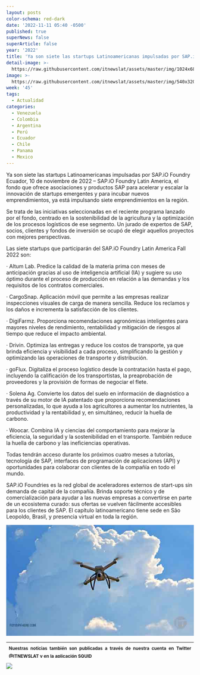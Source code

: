 ```yaml
---
layout: posts
color-schema: red-dark
date: '2022-11-11 05:40 -0500'
published: true
superNews: false
superArticle: false
year: '2022'
title: 'Ya son siete las startups Latinoamericanas impulsadas por SAP.iO Foundry '
detail-image: >-
  https://raw.githubusercontent.com/itnewslat/assets/master/img/1024x680/Drones-g.jpg
image: >-
  https://raw.githubusercontent.com/itnewslat/assets/master/img/540x320/Drones-p.jpg
week: '45'
tags:
  - Actualidad
categories:
  - Venezuela
  - Colombia
  - Argentina
  - Perú
  - Ecuador
  - Chile
  - Panama
  - Mexico
---
```

Ya son siete las startups Latinoamericanas impulsadas por SAP.iO Foundry  
Ecuador, 10 de noviembre de 2022 – SAP.iO Foundry Latin America, el fondo que ofrece asociaciones y productos SAP para acelerar y escalar la innovación de startups emergentes y para incubar nuevos emprendimientos, ya está impulsando siete emprendimientos en la región.

Se trata de las iniciativas seleccionadas en el reciente programa lanzado por el fondo, centrado en la sostenibilidad de la agricultura y la optimización de los procesos logísticos de ese segmento. Un jurado de expertos de SAP, socios, clientes y fondos de inversión se ocupó de elegir aquellos proyectos con mejores perspectivas.

Las siete startups que participarán del SAP.iO Foundry Latin America Fall 2022 son:

· Altum Lab. Predice la calidad de la materia prima con meses de anticipación gracias al uso de inteligencia artificial (IA) y sugiere su uso óptimo durante el proceso de producción en relación a las demandas y los requisitos de los contratos comerciales.

· CargoSnap. Aplicación móvil que permite a las empresas realizar inspecciones visuales de carga de manera sencilla. Reduce los reclamos y los daños e incrementa la satisfacción de los clientes.

· DigiFarmz. Proporciona recomendaciones agronómicas inteligentes para mayores niveles de rendimiento, rentabilidad y mitigación de riesgos al tiempo que reduce el impacto ambiental.

· Drivin. Optimiza las entregas y reduce los costos de transporte, ya que brinda eficiencia y visibilidad a cada proceso, simplificando la gestión y optimizando las operaciones de transporte y distribución.

· goFlux. Digitaliza el proceso logístico desde la contratación hasta el pago, incluyendo la calificación de los transportistas, la preaprobación de proveedores y la provisión de formas de negociar el flete.

· Solena Ag. Convierte los datos del suelo en información de diagnóstico a través de su motor de IA patentado que proporciona recomendaciones personalizadas, lo que ayuda a los agricultores a aumentar los nutrientes, la productividad y la rentabilidad y, en simultáneo, reducir la huella de carbono.

· Woocar. Combina IA y ciencias del comportamiento para mejorar la eficiencia, la seguridad y la sostenibilidad en el transporte. También reduce la huella de carbono y las ineficiencias operativas.

Todas tendrán acceso durante los próximos cuatro meses a tutorías, tecnología de SAP, interfaces de programación de aplicaciones (API) y oportunidades para colaborar con clientes de la compañía en todo el mundo.

SAP.iO Foundries es la red global de aceleradores externos de start-ups sin demanda de capital de la compañía. Brinda soporte técnico y de comercialización para ayudar a las nuevas empresas a convertirse en parte de un ecosistema curado: sus ofertas se vuelven fácilmente accesibles para los clientes de SAP. El capítulo latinoamericano tiene sede en São Leopoldo, Brasil, y presencia virtual en toda la región.

![](https://raw.githubusercontent.com/itnewslat/assets/master/img/540x320/Drones-p.jpg)

<table style="height: 42px;" width="569">
<tbody>
<tr>
<td style="text-align: justify;"><sub><strong>Nuestras noticias también son publicadas a través de nuestra cuenta en Twitter <a href="https://twitter.com/itnewslat?lang=es">@ITNEWSLAT</a> y en la aplicación <a href="https://squidapp.co/en/">SQUID</a></strong></sub></td>
</tr>
</tbody>
</table>

<img src="https://tracker.metricool.com/c3po.jpg?hash=56f88a41e39ab42c063cc51676587a04"/>